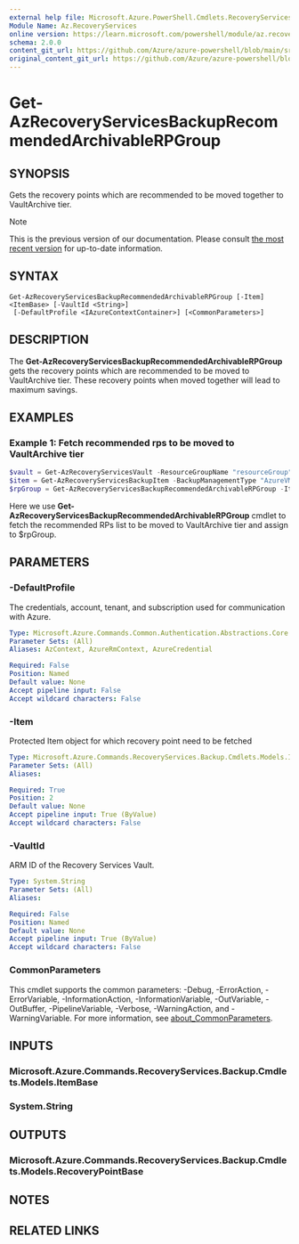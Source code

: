 ```yaml
---
external help file: Microsoft.Azure.PowerShell.Cmdlets.RecoveryServices.Backup.dll-Help.xml
Module Name: Az.RecoveryServices
online version: https://learn.microsoft.com/powershell/module/az.recoveryservices/get-azrecoveryservicesbackuprecommendedarchivablerpgroup
schema: 2.0.0
content_git_url: https://github.com/Azure/azure-powershell/blob/main/src/RecoveryServices/RecoveryServices/help/Get-AzRecoveryServicesBackupRecommendedArchivableRPGroup.md
original_content_git_url: https://github.com/Azure/azure-powershell/blob/main/src/RecoveryServices/RecoveryServices/help/Get-AzRecoveryServicesBackupRecommendedArchivableRPGroup.md
---
```


# Get-AzRecoveryServicesBackupRecommendedArchivableRPGroup

## SYNOPSIS
Gets the recovery points which are recommended to be moved together to VaultArchive tier.

> [!NOTE]
>This is the previous version of our documentation. Please consult [the most recent version](/powershell/module/az.recoveryservices/get-azrecoveryservicesbackuprecommendedarchivablerpgroup) for up-to-date information.

## SYNTAX

```
Get-AzRecoveryServicesBackupRecommendedArchivableRPGroup [-Item] <ItemBase> [-VaultId <String>]
 [-DefaultProfile <IAzureContextContainer>] [<CommonParameters>]
```

## DESCRIPTION
The **Get-AzRecoveryServicesBackupRecommendedArchivableRPGroup** gets the recovery points which are recommended to be moved to VaultArchive tier.
These recovery points when moved together will lead to maximum savings.

## EXAMPLES

### Example 1: Fetch recommended rps to be moved to VaultArchive tier
```powershell
$vault = Get-AzRecoveryServicesVault -ResourceGroupName "resourceGroup" -Name "vaultName"
$item = Get-AzRecoveryServicesBackupItem -BackupManagementType "AzureVM" -WorkloadType "AzureVM" -VaultId $vault.ID
$rpGroup = Get-AzRecoveryServicesBackupRecommendedArchivableRPGroup -Item $item[3] -VaultId $vault.ID
```

Here we use **Get-AzRecoveryServicesBackupRecommendedArchivableRPGroup** cmdlet to fetch the recommended RPs list to be moved to VaultArchive tier
and assign to $rpGroup. 

## PARAMETERS

### -DefaultProfile
The credentials, account, tenant, and subscription used for communication with Azure.

```yaml
Type: Microsoft.Azure.Commands.Common.Authentication.Abstractions.Core.IAzureContextContainer
Parameter Sets: (All)
Aliases: AzContext, AzureRmContext, AzureCredential

Required: False
Position: Named
Default value: None
Accept pipeline input: False
Accept wildcard characters: False
```

### -Item
Protected Item object for which recovery point need to be fetched

```yaml
Type: Microsoft.Azure.Commands.RecoveryServices.Backup.Cmdlets.Models.ItemBase
Parameter Sets: (All)
Aliases:

Required: True
Position: 2
Default value: None
Accept pipeline input: True (ByValue)
Accept wildcard characters: False
```

### -VaultId
ARM ID of the Recovery Services Vault.

```yaml
Type: System.String
Parameter Sets: (All)
Aliases:

Required: False
Position: Named
Default value: None
Accept pipeline input: True (ByValue)
Accept wildcard characters: False
```

### CommonParameters
This cmdlet supports the common parameters: -Debug, -ErrorAction, -ErrorVariable, -InformationAction, -InformationVariable, -OutVariable, -OutBuffer, -PipelineVariable, -Verbose, -WarningAction, and -WarningVariable. For more information, see [about_CommonParameters](http://go.microsoft.com/fwlink/?LinkID=113216).

## INPUTS

### Microsoft.Azure.Commands.RecoveryServices.Backup.Cmdlets.Models.ItemBase

### System.String

## OUTPUTS

### Microsoft.Azure.Commands.RecoveryServices.Backup.Cmdlets.Models.RecoveryPointBase

## NOTES

## RELATED LINKS
